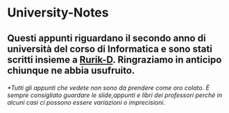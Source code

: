 # University-Notes
<h2>Questi appunti riguardano il secondo anno di università del corso di Informatica e sono stati scritti insieme a <a href="https://github.com/Rurik-D">Rurik-D</a>. Ringraziamo in anticipo chiunque ne abbia usufruito.</h2>

<h6>*Tutti gli appunti che vedete non sono da prendere come oro colato. È sempre consigliato guardare le slide,appunti e libri dei professori perchè in alcuni casi ci possono essere variazioni o imprecisioni.</h6>